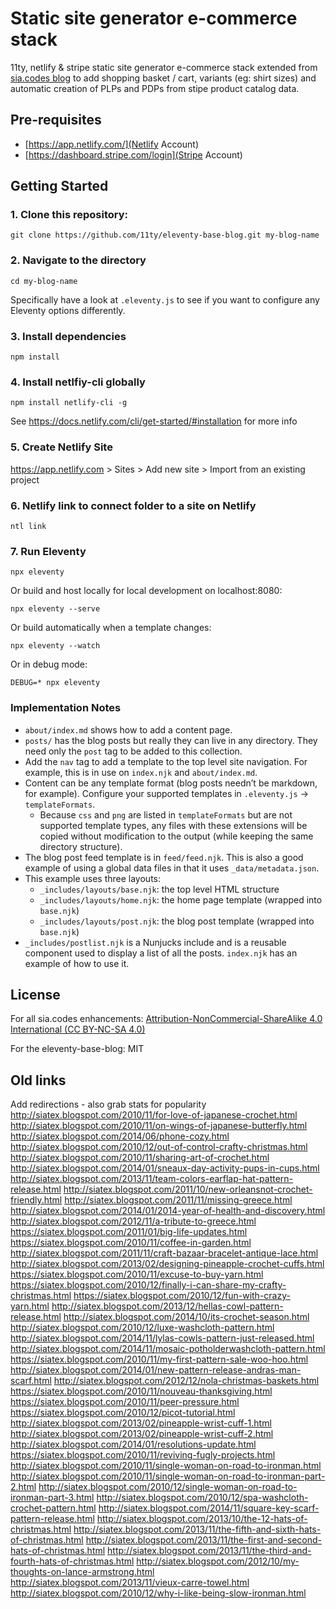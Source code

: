 # Static site generator e-commerce stack

11ty, netlify & stripe static site generator e-commerce stack extended from [sia.codes blog](https://sia.codes/posts/serverless-ecommerce-store/) to add shopping basket / cart, variants (eg: shirt sizes) and automatic creation of PLPs and PDPs from stipe product catalog data.

## Pre-requisites

* [https://app.netlify.com/](Netlify Account)
* [https://dashboard.stripe.com/login](Stripe Account)

## Getting Started

### 1. Clone this repository:

```
git clone https://github.com/11ty/eleventy-base-blog.git my-blog-name
```


### 2. Navigate to the directory

```
cd my-blog-name
```

Specifically have a look at `.eleventy.js` to see if you want to configure any Eleventy options differently.

### 3. Install dependencies

```
npm install
```

### 4. Install netlfiy-cli globally

```
npm install netlify-cli -g
```

See https://docs.netlify.com/cli/get-started/#installation for more info


### 5. Create Netlify Site

https://app.netlify.com > Sites > Add new site > Import from an existing project

### 6. Netlify link to connect folder to a site on Netlify

```
ntl link
```

### 7. Run Eleventy

```
npx eleventy
```

Or build and host locally for local development on localhost:8080:
```
npx eleventy --serve
```

Or build automatically when a template changes:
```
npx eleventy --watch
```

Or in debug mode:
```
DEBUG=* npx eleventy
```

### Implementation Notes

* `about/index.md` shows how to add a content page.
* `posts/` has the blog posts but really they can live in any directory. They need only the `post` tag to be added to this collection.
* Add the `nav` tag to add a template to the top level site navigation. For example, this is in use on `index.njk` and `about/index.md`.
* Content can be any template format (blog posts needn’t be markdown, for example). Configure your supported templates in `.eleventy.js` -> `templateFormats`.
	* Because `css` and `png` are listed in `templateFormats` but are not supported template types, any files with these extensions will be copied without modification to the output (while keeping the same directory structure).
* The blog post feed template is in `feed/feed.njk`. This is also a good example of using a global data files in that it uses `_data/metadata.json`.
* This example uses three layouts:
  * `_includes/layouts/base.njk`: the top level HTML structure
  * `_includes/layouts/home.njk`: the home page template (wrapped into `base.njk`)
  * `_includes/layouts/post.njk`: the blog post template (wrapped into `base.njk`)
* `_includes/postlist.njk` is a Nunjucks include and is a reusable component used to display a list of all the posts. `index.njk` has an example of how to use it.

## License
For all sia.codes enhancements: [Attribution-NonCommercial-ShareAlike 4.0 International (CC BY-NC-SA 4.0)](https://creativecommons.org/licenses/by-nc-sa/4.0/)

For the eleventy-base-blog: MIT

## Old links
Add redirections - also grab stats for popularity
http://siatex.blogspot.com/2010/11/for-love-of-japanese-crochet.html
http://siatex.blogspot.com/2010/11/on-wings-of-japanese-butterfly.html
http://siatex.blogspot.com/2014/06/phone-cozy.html
http://siatex.blogspot.com/2010/12/out-of-control-crafty-christmas.html
http://siatex.blogspot.com/2010/11/sharing-art-of-crochet.html
http://siatex.blogspot.com/2014/01/sneaux-day-activity-pups-in-cups.html
http://siatex.blogspot.com/2013/11/team-colors-earflap-hat-pattern-release.html
http://siatex.blogspot.com/2011/10/new-orleansnot-crochet-friendly.html
http://siatex.blogspot.com/2011/11/missing-greece.html
http://siatex.blogspot.com/2014/01/2014-year-of-health-and-discovery.html
http://siatex.blogspot.com/2012/11/a-tribute-to-greece.html
https://siatex.blogspot.com/2011/01/big-life-updates.html
https://siatex.blogspot.com/2010/11/coffee-in-garden.html
http://siatex.blogspot.com/2011/11/craft-bazaar-bracelet-antique-lace.html
http://siatex.blogspot.com/2013/02/designing-pineapple-crochet-cuffs.html
https://siatex.blogspot.com/2010/11/excuse-to-buy-yarn.html
https://siatex.blogspot.com/2010/12/finally-i-can-share-my-crafty-christmas.html
https://siatex.blogspot.com/2010/12/fun-with-crazy-yarn.html
http://siatex.blogspot.com/2013/12/hellas-cowl-pattern-release.html
http://siatex.blogspot.com/2014/10/its-crochet-season.html
http://siatex.blogspot.com/2010/12/luxe-washcloth-pattern.html
http://siatex.blogspot.com/2014/11/lylas-cowls-pattern-just-released.html
http://siatex.blogspot.com/2014/11/mosaic-potholderwashcloth-pattern.html
https://siatex.blogspot.com/2010/11/my-first-pattern-sale-woo-hoo.html
http://siatex.blogspot.com/2014/01/new-pattern-release-andras-man-scarf.html
http://siatex.blogspot.com/2012/12/nola-christmas-baskets.html
https://siatex.blogspot.com/2010/11/nouveau-thanksgiving.html
https://siatex.blogspot.com/2010/11/peer-pressure.html
https://siatex.blogspot.com/2010/12/picot-tutorial.html
http://siatex.blogspot.com/2013/02/pineapple-wrist-cuff-1.html
http://siatex.blogspot.com/2013/02/pineapple-wrist-cuff-2.html
http://siatex.blogspot.com/2014/01/resolutions-update.html
https://siatex.blogspot.com/2010/11/reviving-fugly-projects.html
http://siatex.blogspot.com/2010/11/single-woman-on-road-to-ironman.html
http://siatex.blogspot.com/2010/11/single-woman-on-road-to-ironman-part-2.html
http://siatex.blogspot.com/2010/12/single-woman-on-road-to-ironman-part-3.html
http://siatex.blogspot.com/2010/12/spa-washcloth-crochet-pattern.html
http://siatex.blogspot.com/2014/11/square-key-scarf-pattern-release.html
http://siatex.blogspot.com/2013/10/the-12-hats-of-christmas.html
http://siatex.blogspot.com/2013/11/the-fifth-and-sixth-hats-of-christmas.html
http://siatex.blogspot.com/2013/11/the-first-and-second-hats-of-christmas.html
http://siatex.blogspot.com/2013/11/the-third-and-fourth-hats-of-christmas.html
http://siatex.blogspot.com/2012/10/my-thoughts-on-lance-armstrong.html
http://siatex.blogspot.com/2013/11/vieux-carre-towel.html
http://siatex.blogspot.com/2010/12/why-i-like-being-slow-ironman.html
